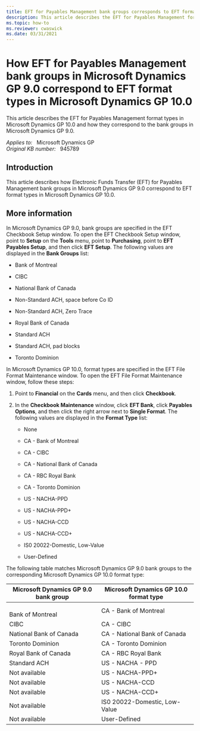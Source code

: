 ```yaml
---
title: EFT for Payables Management bank groups corresponds to EFT format types
description: This article describes the EFT for Payables Management format types in Microsoft Dynamics GP 10.0 and how they correspond to the bank groups in Microsoft Dynamics GP 9.0.
ms.topic: how-to
ms.reviewer: cwaswick
ms.date: 03/31/2021
---
```

# How EFT for Payables Management bank groups in Microsoft Dynamics GP 9.0 correspond to EFT format types in Microsoft Dynamics GP 10.0

This article describes the EFT for Payables Management format types in Microsoft Dynamics GP 10.0 and how they correspond to the bank groups in Microsoft Dynamics GP 9.0.

_Applies to:_ &nbsp; Microsoft Dynamics GP  
_Original KB number:_ &nbsp; 945789

## Introduction

This article describes how Electronic Funds Transfer (EFT) for Payables Management bank groups in Microsoft Dynamics GP 9.0 correspond to EFT format types in Microsoft Dynamics GP 10.0.

## More information

In Microsoft Dynamics GP 9.0, bank groups are specified in the EFT Checkbook Setup window. To open the EFT Checkbook Setup window, point to **Setup** on the **Tools** menu, point to **Purchasing**, point to **EFT Payables Setup**, and then click **EFT Setup**. The following values are displayed in the **Bank Groups** list:

- Bank of Montreal

- CIBC

- National Bank of Canada

- Non-Standard ACH, space before Co ID

- Non-Standard ACH, Zero Trace

- Royal Bank of Canada

- Standard ACH

- Standard ACH, pad blocks

- Toronto Dominion

In Microsoft Dynamics GP 10.0, format types are specified in the EFT File Format Maintenance window. To open the EFT File Format Maintenance window, follow these steps:

1. Point to **Financial** on the **Cards** menu, and then click **Checkbook**.
2. In the **Checkbook Maintenance** window, click **EFT Bank**, click **Payables Options**, and then click the right arrow next to **Single Format**. The following values are displayed in the **Format Type** list:

    - None

    - CA - Bank of Montreal

    - CA - CIBC

    - CA - National Bank of Canada

    - CA - RBC Royal Bank

    - CA - Toronto Dominion

    - US - NACHA-PPD

    - US - NACHA-PPD+

    - US - NACHA-CCD

    - US - NACHA-CCD+

    - IS0 20022-Domestic, Low-Value

    - User-Defined

The following table matches Microsoft Dynamics GP 9.0 bank groups to the corresponding Microsoft Dynamics GP 10.0 format type:

| Microsoft Dynamics GP 9.0 bank group| Microsoft Dynamics GP 10.0 format type |
|---|---|
|</br>Bank of Montreal|CA - Bank of Montreal|
|CIBC|CA - CIBC|
|National Bank of Canada|CA - National Bank of Canada|
|Toronto Dominion|CA - Toronto Dominion|
|Royal Bank of Canada|CA - RBC Royal Bank|
|Standard ACH</br>|US - NACHA - PPD|
|Not available|US - NACHA-PPD+|
|Not available|US - NACHA-CCD|
|Not available|US - NACHA-CCD+|
|Not available|IS0 20022-Domestic, Low-Value|
|Not available|User-Defined|
  